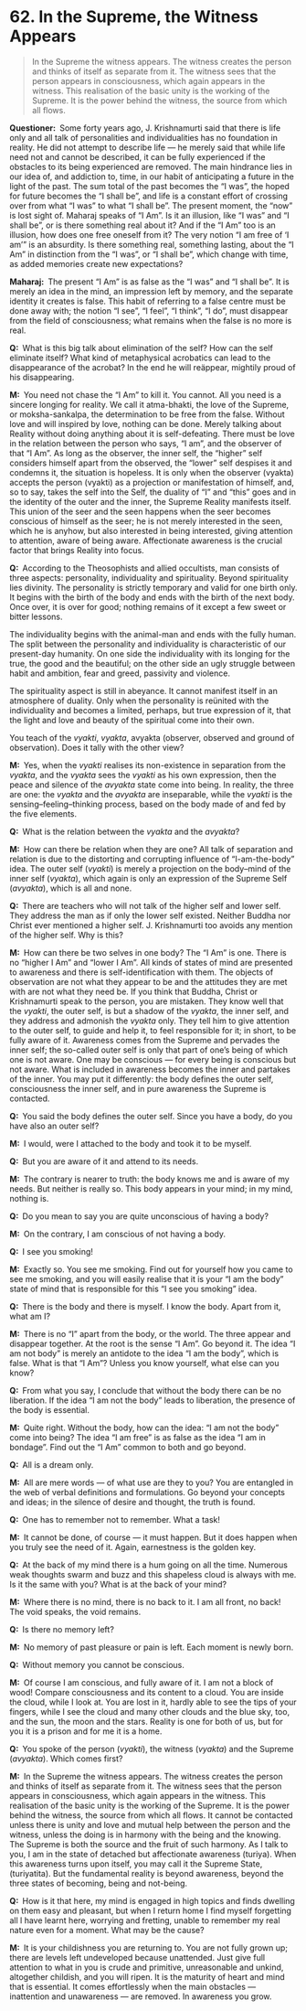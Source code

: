 # 62. In the Supreme, the Witness Appears

>In the Supreme the witness appears. The witness creates the person and thinks of itself as separate from it. The witness sees that the person appears in consciousness, which again appears in the witness. This realisation of the basic unity is the working of the Supreme. It is the power behind the witness, the source from which all flows.

**Questioner:**&ensp;Some forty years ago, J. Krishnamurti said that there is life only and all talk of personalities and individualities has no foundation in reality. He did not attempt to describe life — he merely said that while life need not and cannot be described, it can be fully experienced if the obstacles to its being experienced are removed. The main hindrance lies in our idea of, and addiction to, time, in our habit of anticipating a future in the light of the past. The sum total of the past becomes the “I was”, the hoped for future becomes the “I shall be”, and life is a constant effort of crossing over from what “I was” to what “I shall be”. The present moment, the “now” is lost sight of. Maharaj speaks of “I Am”. Is it an illusion, like “I was” and “I shall be”, or is there something real about it? And if the “I Am” too is an illusion, how does one free oneself from it? The very notion “I am free of ‘I am’” is an absurdity. Is there something real, something lasting, about the “I Am” in distinction from the “I was”, or “I shall be”, which change with time, as added memories create new expectations?

**Maharaj:**&ensp;The present “I Am” is as false as the “I was” and “I shall be”. It is merely an idea in the mind, an impression left by memory, and the separate identity it creates is false. This habit of referring to a false centre must be done away with; the notion “I see”, “I feel”, “I think”, “I do”, must disappear from the field of consciousness; what remains when the false is no more is real.

**Q:**&ensp;What is this big talk about elimination of the self? How can the self eliminate itself? What kind of metaphysical acrobatics can lead to the disappearance of the acrobat? In the end he will reäppear, mightily proud of his disappearing.

**M:**&ensp;You need not chase the “I Am” to kill it. You cannot. All you need is a sincere longing for reality. We call it <span data-tippy-content="Worship of the Supreme.">atma-bhakti</span>, the love of the Supreme, or <span data-tippy-content="Determination to be free from the false.">moksha-sankalpa</span>, the determination to be free from the false. Without love and will inspired by love, nothing can be done. Merely talking about Reality without doing anything about it is self-defeating. There must be love in the relation between the person who says, “I am”, and the observer of that “I Am”. As long as the observer, the inner self, the “higher” self considers himself apart from the observed, the “lower” self despises it and condemns it, the situation is hopeless. It is only when the observer (<span data-tippy-content="Manifest matter, the evolved nature. Opposite is <em>avyakta</em>.">vyakta</span>) accepts the person (<span data-tippy-content="Person, the outer self.">vyakti</span>) as a projection or manifestation of himself, and, so to say, takes the self into the Self, the duality of “I” and “this” goes and in the identity of the outer and the inner, the Supreme Reality manifests itself. This union of the seer and the seen happens when the seer becomes conscious of himself as the seer; he is not merely interested in the seen, which he is anyhow, but also interested in being interested, giving attention to attention, aware of being aware. Affectionate awareness is the crucial factor that brings Reality into focus.

**Q:**&ensp;According to the Theosophists and allied occultists, man consists of three aspects: personality, individuality and spirituality. Beyond spirituality lies divinity. The personality is strictly temporary and valid for one birth only. It begins with the birth of the body and ends with the birth of the next body. Once over, it is over for good; nothing remains of it except a few sweet or bitter lessons. 

The individuality begins with the animal-man and ends with the fully human. The split between the personality and individuality is characteristic of our present-day humanity. On one side the individuality with its longing for the true, the good and the beautiful; on the other side an ugly struggle between habit and ambition, fear and greed, passivity and violence. 

The spirituality aspect is still in abeyance. It cannot manifest itself in an atmosphere of duality. Only when the personality is reünited with the individuality and becomes a limited, perhaps, but true expression of it, that the light and love and beauty of the spiritual come into their own. 

You teach of the *vyakti*, *vyakta*, <span data-tippy-content="Unmanifest. Opposite is <em>vyakta</em>.">avyakta</span> (observer, observed and ground of observation). Does it tally with the other view?

**M:**&ensp;Yes, when the *vyakti* realises its non-existence in separation from the *vyakta*, and the *vyakta* sees the *vyakti* as his own expression, then the peace and silence of the *avyakta* state come into being. In reality, the three are one: the *vyakta* and the *avyakta* are inseparable, while the *vyakti* is the sensing–feeling–thinking process, based on the body made of and fed by the five elements.

**Q:**&ensp;What is the relation between the *vyakta* and the *avyakta*?

**M:**&ensp;How can there be relation when they are one? All talk of separation and relation is due to the distorting and corrupting influence of “I-am-the-body” idea. The outer self (*vyakti*) is merely a projection on the body–mind of the inner self (*vyakta*), which again is only an expression of the Supreme Self (*avyakta*), which is all and none.

**Q:**&ensp;There are teachers who will not talk of the higher self and lower self. They address the man as if only the lower self existed. Neither Buddha nor Christ ever mentioned a higher self. J. Krishnamurti too avoids any mention of the higher self. Why is this?

**M:**&ensp;How can there be two selves in one body? The “I Am” is one. There is no “higher I Am” and “lower I Am”. All kinds of states of mind are presented to awareness and there is self-identification with them. The objects of observation are not what they appear to be and the attitudes they are met with are not what they need be. If you think that Buddha, Christ or Krishnamurti speak to the person, you are mistaken. They know well that the *vyakti*, the outer self, is but a shadow of the *vyakta*, the inner self, and they address and admonish the *vyakta* only. They tell him to give attention to the outer self, to guide and help it, to feel responsible for it; in short, to be fully aware of it. Awareness comes from the Supreme and pervades the inner self; the so-called outer self is only that part of one’s being of which one is not aware. One may be conscious — for every being is conscious but not aware. What is included in awareness becomes the inner and partakes of the inner. You may put it differently: the body defines the outer self, consciousness the inner self, and in pure awareness the Supreme is contacted.

**Q:**&ensp;You said the body defines the outer self. Since you have a body, do you have also an outer self?

**M:**&ensp;I would, were I attached to the body and took it to be myself.

**Q:**&ensp;But you are aware of it and attend to its needs.

**M:**&ensp;The contrary is nearer to truth: the body knows me and is aware of my needs. But neither is really so. This body appears in your mind; in my mind, nothing is.

**Q:**&ensp;Do you mean to say you are quite unconscious of having a body?

**M:**&ensp;On the contrary, I am conscious of not having a body.

**Q:**&ensp;I see you smoking!

**M:**&ensp;Exactly so. You see me smoking. Find out for yourself how you came to see me smoking, and you will easily realise that it is your “I am the body” state of mind that is responsible for this “I see you smoking” idea.

**Q:**&ensp;There is the body and there is myself. I know the body. Apart from it, what am I?

**M:**&ensp;There is no “I” apart from the body, or the world. The three appear and disappear together. At the root is the sense “I Am”. Go beyond it. The idea “I am not body” is merely an antidote to the idea “I am the body”, which is false. What is that “I Am”? Unless you know yourself, what else can you know?

**Q:**&ensp;From what you say, I conclude that without the body there can be no liberation. If the idea “I am not the body” leads to liberation, the presence of the body is essential.

**M:**&ensp;Quite right. Without the body, how can the idea: “I am not the body” come into being? The idea “I am free” is as false as the idea “I am in bondage”. Find out the “I Am” common to both and go beyond.

**Q:**&ensp;All is a dream only.

**M:**&ensp;All are mere words — of what use are they to you? You are entangled in the web of verbal definitions and formulations. Go beyond your concepts and ideas; in the silence of desire and thought, the truth is found.

**Q:**&ensp;One has to remember not to remember. What a task!

**M:**&ensp;It cannot be done, of course — it must happen. But it does happen when you truly see the need of it. Again, earnestness is the golden key.

**Q:**&ensp;At the back of my mind there is a hum going on all the time. Numerous weak thoughts swarm and buzz and this shapeless cloud is always with me. Is it the same with you? What is at the back of your mind?

**M:**&ensp;Where there is no mind, there is no back to it. I am all front, no back! The void speaks, the void remains.

**Q:**&ensp;Is there no memory left?

**M:**&ensp;No memory of past pleasure or pain is left. Each moment is newly born.

**Q:**&ensp;Without memory you cannot be conscious.

**M:**&ensp;Of course I am conscious, and fully aware of it. I am not a block of wood! Compare consciousness and its content to a cloud. You are inside the cloud, while I look at. You are lost in it, hardly able to see the tips of your fingers, while I see the cloud and many other clouds and the blue sky, too, and the sun, the moon and the stars. Reality is one for both of us, but for you it is a prison and for me it is a home.

**Q:**&ensp;You spoke of the person (*vyakti*), the witness (*vyakta*) and the Supreme (*avyakta*). Which comes first?

**M:**&ensp;In the Supreme the witness appears. The witness creates the person and thinks of itself as separate from it. The witness sees that the person appears in consciousness, which again appears in the witness. This realisation of the basic unity is the working of the Supreme. It is the power behind the witness, the source from which all flows. It cannot be contacted unless there is unity and love and mutual help between the person and the witness, unless the doing is in harmony with the being and the knowing. The Supreme is both the source and the fruit of such harmony. As I talk to you, I am in the state of detached but affectionate awareness (<span data-tippy-content="The superconscious state of <em>samadhi</em>, (<em>turiya</em>, fourth), the fourth state of soul in which it becomes one with <em>Brahman</em>, the highest awareness.">turiya</span>). When this awareness turns upon itself, you may call it the Supreme State, (<span data-tippy-content="Beyond the highest awareness.">turiyatita</span>). But the fundamental reality is beyond awareness, beyond the three states of becoming, being and not-being.

**Q:**&ensp;How is it that here, my mind is engaged in high topics and finds dwelling on them easy and pleasant, but when I return home I find myself forgetting all l have learnt here, worrying and fretting, unable to remember my real nature even for a moment. What may be the cause?

**M:**&ensp;It is your childishness you are returning to. You are not fully grown up; there are levels left undeveloped because unattended. Just give full attention to what in you is crude and primitive, unreasonable and unkind, altogether childish, and you will ripen. It is the maturity of heart and mind that is essential. It comes effortlessly when the main obstacles — inattention and unawareness — are removed. In awareness you grow.

<script>
export default {
  props: ["slot-key"],
  mounted () {
    tippy("[data-tippy-content]", {allowHTML: true});
  }
}
</script>